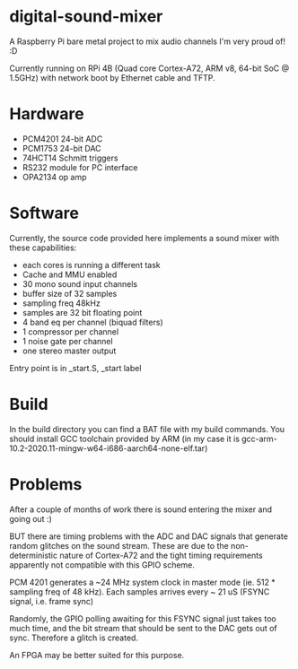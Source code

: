 # digital-sound-mixer
A Raspberry Pi bare metal project to mix audio channels I'm very proud of! :D

Currently running on RPi 4B (Quad core Cortex-A72, ARM v8, 64-bit SoC @ 1.5GHz) with network boot by Ethernet cable and TFTP.

# Hardware

* PCM4201 24-bit ADC
* PCM1753 24-bit DAC
* 74HCT14 Schmitt triggers
* RS232 module for PC interface
* OPA2134 op amp

# Software

Currently, the source code provided here implements a sound mixer with these capabilities:

* each cores is running a different task
* Cache and MMU enabled
* 30 mono sound input channels
* buffer size of 32 samples
* sampling freq 48kHz
* samples are 32 bit floating point
* 4 band eq per channel (biquad filters)
* 1 compressor per channel
* 1 noise gate per channel
* one stereo master output

Entry point is in \_start.S, \_start label

# Build

In the build directory you can find a BAT file with my build commands.
You should install GCC toolchain provided by ARM (in my case it is gcc-arm-10.2-2020.11-mingw-w64-i686-aarch64-none-elf.tar)


# Problems

After a couple of months of work there is sound entering the mixer and going out :)

BUT there are timing problems with the ADC and DAC signals that generate random glitches on the sound stream. These are due to the non-deterministic nature of Cortex-A72 and the tight timing requirements apparently not compatible with this GPIO scheme. 

PCM 4201 generates a ~24 MHz system clock in master mode (ie. 512 * sampling freq of 48 kHz). Each samples arrives every ~ 21 uS (FSYNC signal, i.e. frame sync)

Randomly, the GPIO polling awaiting for this FSYNC signal just takes too much time, and the bit stream that should be sent to the DAC gets out of sync. Therefore a glitch is created.

An FPGA may be better suited for this purpose.

